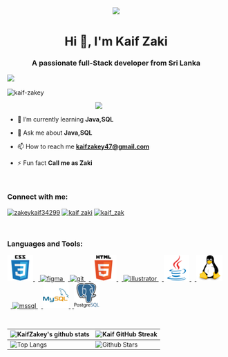 <h1 align="center"<picture><img src = "https://github.com/7oSkaaa/7oSkaaa/blob/main/Images/about_me.gif?raw=true" width = 100px></picture></h1>
<h1 align="center">Hi 👋, I'm Kaif Zaki</h1>

<h3 align="center">A passionate full-Stack developer from Sri Lanka </h3>
<!--horizontal divider(gradiant)-->
<img src="https://user-images.githubusercontent.com/73097560/115834477-dbab4500-a447-11eb-908a-139a6edaec5c.gif">


<p align="left"> <img src="https://komarev.com/ghpvc/?username=kaif-zakey&label=Profile%20views&color=0e75b6&style=flat" alt="kaif-zakey" /> </p>
<picture> <img align="right" src="https://media.giphy.com/media/SWoSkN6DxTszqIKEqv/giphy.gif" width = 300px></picture>
<br>


- 🌱 I’m currently learning **Java,SQL**  

- 💬 Ask me about **Java,SQL**

- 📫 How to reach me **kaifzakey47@gmail.com**

- ⚡ Fun fact **Call me as Zaki**

<br>


<h3 align="left">Connect with me:</h3>
<p align="left">
<a href="https://twitter.com/zakeykaif34299" target="blank"><img align="center" src="https://raw.githubusercontent.com/rahuldkjain/github-profile-readme-generator/master/src/images/icons/Social/twitter.svg" alt="zakeykaif34299" height="30" width="40" /></a>
<a href="https://fb.com/kaif zaki" target="blank"><img align="center" src="https://raw.githubusercontent.com/rahuldkjain/github-profile-readme-generator/master/src/images/icons/Social/facebook.svg" alt="kaif zaki" height="30" width="40" /></a>
<a href="https://instagram.com/kaif_zak" target="blank"><img align="center" src="https://raw.githubusercontent.com/rahuldkjain/github-profile-readme-generator/master/src/images/icons/Social/instagram.svg" alt="kaif_zak" height="30" width="40" /></a>
</p>
<br>

<h3 align="left">Languages and Tools:</h3>
<p align="left"> <a href="https://www.w3schools.com/css/" target="_blank" rel="noreferrer"> <img src="https://raw.githubusercontent.com/devicons/devicon/master/icons/css3/css3-original-wordmark.svg" alt="css3" width="60" height="60"/> </a>&nbsp;&nbsp;<a href="https://www.figma.com/" target="_blank" rel="noreferrer"> <img src="https://www.vectorlogo.zone/logos/figma/figma-icon.svg" alt="figma" width="40" height="60"/> 
</a>&nbsp;&nbsp;<a href="https://git-scm.com/" target="_blank" rel="noreferrer"> <img src="https://www.vectorlogo.zone/logos/git-scm/git-scm-icon.svg" alt="git" width="60" height="60"/> </a>&nbsp;&nbsp;<a href="https://www.w3.org/html/" target="_blank" rel="noreferrer"> <img src="https://raw.githubusercontent.com/devicons/devicon/master/icons/html5/html5-original-wordmark.svg" alt="html5" width="60" height="60"/> </a>&nbsp;&nbsp;<a href="https://www.adobe.com/in/products/illustrator.html" target="_blank" rel="noreferrer"> <img src="https://www.vectorlogo.zone/logos/adobe_illustrator/adobe_illustrator-icon.svg" alt="illustrator" width="60" height="60"/> </a>&nbsp;&nbsp;<a href="https://www.java.com" target="_blank" rel="noreferrer"> <img src="https://raw.githubusercontent.com/devicons/devicon/master/icons/java/java-original.svg" alt="java" width="60" height="60"/> </a>&nbsp;&nbsp;<a href="https://www.linux.org/" target="_blank" rel="noreferrer"> <img src="https://raw.githubusercontent.com/devicons/devicon/master/icons/linux/linux-original.svg" alt="linux" width="60" height="60"/> </a>&nbsp;&nbsp;<a href="https://www.microsoft.com/en-us/sql-server" target="_blank" rel="noreferrer"> <img src="https://www.svgrepo.com/show/303229/microsoft-sql-server-logo.svg" alt="mssql" width="60" height="60"/> </a>&nbsp;&nbsp;<a href="https://www.mysql.com/" target="_blank" rel="noreferrer"> <img src="https://raw.githubusercontent.com/devicons/devicon/master/icons/mysql/mysql-original-wordmark.svg" alt="mysql" width="60" height="60"/> </a>&nbsp;<a href="https://www.postgresql.org" target="_blank" rel="noreferrer"> <img src="https://raw.githubusercontent.com/devicons/devicon/master/icons/postgresql/postgresql-original-wordmark.svg" alt="postgresql" width="60" height="60"/> </a> </p>
<br>

| ![KaifZakey's github stats](https://github-readme-stats.vercel.app/api?username=Kaif-Zakey&show_icons=true&theme=tokyonight) | ![Kaif GitHub Streak](https://github-readme-streak-stats.herokuapp.com/?user=Kaif-Zakey&theme=tokyonight) |
| --- | --- |
| ![Top Langs](https://github-readme-stats.vercel.app/api/top-langs/?username=Kaif-Zakey&theme=tokyonight) | ![Github Stars](https://github-readme-stats.vercel.app/api?username=Kaif-Zakey&show_icons=true&locale=en&count_private=true&hide_rank=true&custom_title=My%20GitHub%20Stats&disable_animations=true&theme=tokyonight) |

